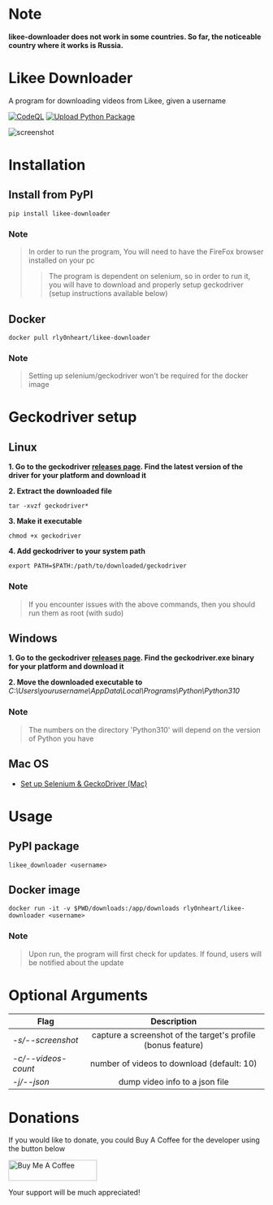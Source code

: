 # Note
**likee-downloader does not work in some countries. So far, the noticeable country where it works is Russia.**

# Likee Downloader
A program for downloading videos from Likee, given a username

[![CodeQL](https://github.com/rly0nheart/likee-downloader/actions/workflows/codeql.yml/badge.svg)](https://github.com/rly0nheart/likee-downloader/actions/workflows/codeql.yml)  [![Upload Python Package](https://github.com/rly0nheart/likee-downloader/actions/workflows/python-publish.yml/badge.svg)](https://github.com/rly0nheart/likee-downloader/actions/workflows/python-publish.yml)

![screenshot](https://user-images.githubusercontent.com/74001397/191549849-07f151c5-4f42-4c71-ae9c-ceabe24c54d3.png)

# Installation
## Install from PyPI
```
pip install likee-downloader
```
### Note
> In order to run the program, You will need to have the FireFox browser installed on your pc
>> The program is dependent on selenium, so in order to run it, you will have to download and properly setup geckodriver (setup instructions available below)

## Docker
```
docker pull rly0nheart/likee-downloader
```
### Note
> Setting up selenium/geckodriver won't be required for the docker image

# Geckodriver setup
## Linux
**1. Go to the geckodriver [releases page](https://github.com/mozilla/geckodriver/releases/). Find the latest version of the driver for your platform and download it**

**2. Extract the downloaded file**
```
tar -xvzf geckodriver*
```

**3. Make it executable**
```
chmod +x geckodriver
```

**4. Add geckodriver to your system path**
```
export PATH=$PATH:/path/to/downloaded/geckodriver
```

### Note
> If you encounter issues with the above commands, then you should run them as root (with sudo)


## Windows
**1. Go to the geckodriver [releases page](https://github.com/mozilla/geckodriver/releases/). Find the geckodriver.exe binary for your platform and download it**

**2. Move the downloaded executable to** *C:\Users\yourusername\AppData\Local\Programs\Python\Python310*

### Note
> The numbers on the directory 'Python310' will depend on the version of Python you have

## Mac OS
* [Set up Selenium & GeckoDriver (Mac)](https://medium.com/dropout-analytics/selenium-and-geckodriver-on-mac-b411dbfe61bc)


# Usage
## PyPI package
```
likee_downloader <username>
```

## Docker image
```
docker run -it -v $PWD/downloads:/app/downloads rly0nheart/likee-downloader <username>
```

### Note
> Upon run, the program will first check for updates. If found, users will be notified about the update


# Optional Arguments
| Flag | Description |
|---------|:-----------:|
| *-s/--screenshot* | capture a screenshot of the target's profile (bonus feature) |
| *-c/--videos-count* | number of videos to download (default: 10) |
| *-j/--json* | dump video info to a json file |

# Donations
If you would like to donate, you could Buy A Coffee for the developer using the button below

<a href="https://www.buymeacoffee.com/189381184" target="_blank"><img src="https://cdn.buymeacoffee.com/buttons/default-orange.png" alt="Buy Me A Coffee" height="41" width="174"></a>

Your support will be much appreciated!
